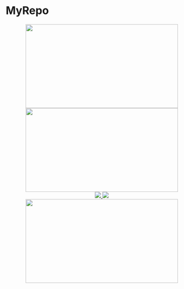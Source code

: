 # MyRepo
<div align="center">
  <img src="https://camo.githubusercontent.com/6f5e3ead776bc722fbfc3da2c8b1454a7a5f27a07b34c0ced075f90a6c25a3be/68747470733a2f2f6d69726f2e6d656469756d2e636f6d2f6d61782f313630302f302a4b32574c4d5445784c79696461374f522e676966" width="400" height="220">
</div>
<div align="center">
  <img src="https://github-readme-stats.vercel.app/api?username=pervincaliskan&show_icons=true&theme=radical" width="400" height="220">
</div>
<div align="center">
  <a href="https://github.com/pervincaliskan/github-profile-views-counter">
    <img src="https://komarev.com/ghpvc/?username=pervincaliskan&color=f75c7e">
  </a>
  <a href="https://github.com/pervincaliskan?tab=followers">
    <img src="https://img.shields.io/github/followers/pervincaliskan?style=flat-square&color=f75c7e">
  </a>
</div>
<div align="center">
  <a href="https://git.io/streak-stats">
    <img src="https://github-readme-streak-stats.herokuapp.com?user=pervincaliskan&theme=radical&date_format=j%20M%5B%20Y%5D"  width="400" height="220">
  </a>
</div>
